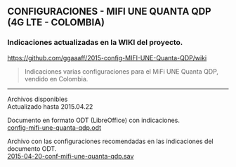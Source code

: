 ## CONFIGURACIONES - MIFI UNE QUANTA QDP (4G LTE - COLOMBIA)


### Indicaciones actualizadas en la WIKI del proyecto.  
https://github.com/ggaaaff/2015-config-MIFI-UNE-Quanta-QDP/wiki

> Indicaciones varias configuraciones para el MiFi UNE Quanta QDP, vendido en Colombia.



***** 

Archivos disponibles  
Actualizado hasta 2015.04.22  

Documento en formato ODT (LibreOffice) con indicaciones.  
[config-mifi-une-quanta-qdp.odt](https://github.com/ggaaaff/2015-config-MIFI-UNE-Quanta-QDP/blob/master/bin/config-mifi-une-quanta-qdp.odt)
> 
Archivo con las configuraciones recomendadas en las indicaciones del documento ODT.  
[2015-04-20-conf-mifi-une-quanta-qdp.sav](https://github.com/ggaaaff/2015-config-MIFI-UNE-Quanta-QDP/blob/master/bin/2015-04-20-conf-mifi-une-quanta-qdp.sav)

